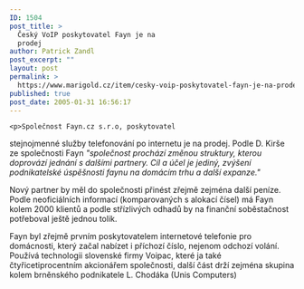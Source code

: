 ```yaml
---
ID: 1504
post_title: >
  Český VoIP poskytovatel Fayn je na
  prodej
author: Patrick Zandl
post_excerpt: ""
layout: post
permalink: >
  https://www.marigold.cz/item/cesky-voip-poskytovatel-fayn-je-na-prodej
published: true
post_date: 2005-01-31 16:56:17
---
```

	<p>Společnost Fayn.cz s.r.o, poskytovatel
stejnojmenné služby telefonování po internetu je na prodej. Podle D.
Kirše ze společnosti Fayn <i>"společnost prochází změnou struktury,
kterou doprovází jednání s dalšími partnery. Cíl a účel je jediný,
zvýšení podnikatelské úspěšnosti faynu na domácím trhu a další expanze."</i></p>
	<p>Nový
partner by měl do společnosti přinést zřejmě zejména další peníze.
Podle neoficiálních informací (komparovaných s alokací čísel) má Fayn
kolem 2000 klientů a podle střízlivých odhadů by na finanční
soběstačnost potřeboval ještě jednou tolik. </p>
	<p>Fayn byl zřejmě
prvním poskytovatelem internetové telefonie pro domácnosti, který začal
nabízet i příchozí číslo, nejenom odchozí volání. Používá technologii
slovenské firmy Voipac, které ja také čtyřicetiprocentním akcionářem
společnosti, další část drží zejména skupina kolem brněnského
podnikatele L. Chodáka (Unis Computers)</p>